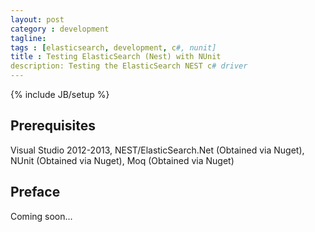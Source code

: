 ```yaml
---
layout: post
category : development
tagline: 
tags : [elasticsearch, development, c#, nunit]
title : Testing ElasticSearch (Nest) with NUnit
description: Testing the ElasticSearch NEST c# driver
---
```

{% include JB/setup %}

## Prerequisites

Visual Studio 2012-2013, NEST/ElasticSearch.Net (Obtained via Nuget), NUnit (Obtained via Nuget), Moq (Obtained via Nuget)

## Preface

Coming soon...